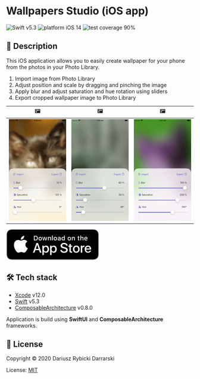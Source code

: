 # Wallpapers Studio (iOS app)

![Swift v5.3](https://img.shields.io/badge/swift-v5.3-orange.svg)
![platform iOS 14](https://img.shields.io/badge/platform-iOS%2014-blue.svg)
![test coverage 90%](https://img.shields.io/badge/test%20coverage-90%25-green.svg)

## 📝 Description

This iOS application allows you to easily create wallpaper for your phone from the photos in your Photo Library.

1. Import image from Photo Library
2. Adjust position and scale by dragging and pinching the image
3. Apply blur and adjust saturation and hue rotation using sliders
4. Export cropped wallpaper image to Photo Library

|🖼|🖼|🖼|
|:-:|:-:|:-:|
|![Screenshot_1_iPhone_5.5_inch_small.png](WallpapersApp/Resources/Screenshots/Screenshot_1_iPhone_5.5_inch_small.png)|![Screenshot_2_iPhone_5.5_inch_small.png](WallpapersApp/Resources/Screenshots/Screenshot_2_iPhone_5.5_inch_small.png)|![Screenshot_3_iPhone_5.5_inch_small.png](WallpapersApp/Resources/Screenshots/Screenshot_3_iPhone_5.5_inch_small.png)|

[![Download on the App Store](WallpapersApp/Resources/Download_on_the_App_Store_badge.png)](https://apps.apple.com/pl/app/wallpapers-studio/id1531974217)

## 🛠 Tech stack

- [Xcode](https://developer.apple.com/xcode/) v12.0
- [Swift](https://swift.org/) v5.3
- [ComposableArchitecture](https://github.com/pointfreeco/swift-composable-architecture) v0.8.0

Application is build using **SwiftUI** and **ComposableArchitecture** frameworks.

## 📄 License

Copyright © 2020 Dariusz Rybicki Darrarski

License: [MIT](LICENSE)
